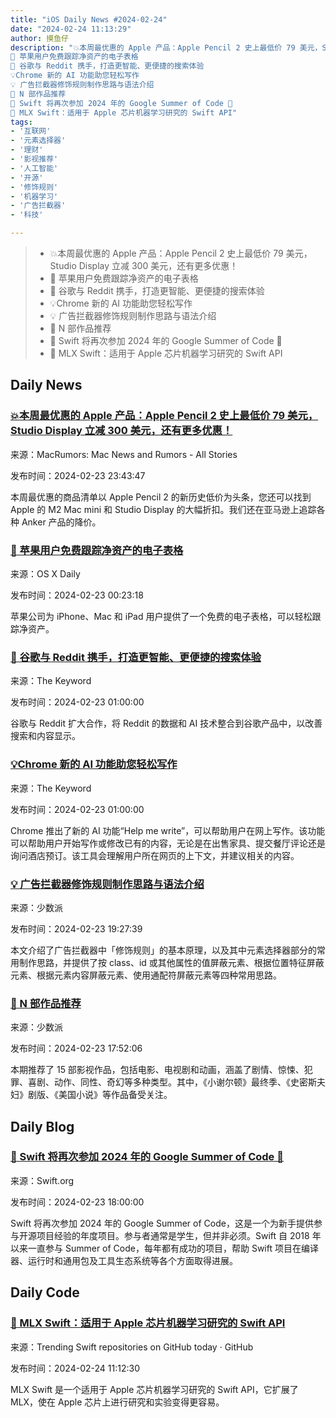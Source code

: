 ```yaml
---
title: "iOS Daily News #2024-02-24"
date: "2024-02-24 11:13:29"
author: 摸鱼仔
description: "💥本周最优惠的 Apple 产品：Apple Pencil 2 史上最低价 79 美元，Studio Display 立减 300 美元，还有更多优惠！
🍎 苹果用户免费跟踪净资产的电子表格
🤝 谷歌与 Reddit 携手，打造更智能、更便捷的搜索体验
💡Chrome 新的 AI 功能助您轻松写作
💡 广告拦截器修饰规则制作思路与语法介绍
👀 N 部作品推荐
🎉 Swift 将再次参加 2024 年的 Google Summer of Code 🎉
🌟 MLX Swift：适用于 Apple 芯片机器学习研究的 Swift API"
tags: 
- '互联网'
- '元素选择器'
- '理财'
- '影视推荐'
- '人工智能'
- '开源'
- '修饰规则'
- '机器学习'
- '广告拦截器'
- '科技'

---
```


> * 💥本周最优惠的 Apple 产品：Apple Pencil 2 史上最低价 79 美元，Studio Display 立减 300 美元，还有更多优惠！
> * 🍎 苹果用户免费跟踪净资产的电子表格
> * 🤝 谷歌与 Reddit 携手，打造更智能、更便捷的搜索体验
> * 💡Chrome 新的 AI 功能助您轻松写作
> * 💡 广告拦截器修饰规则制作思路与语法介绍
> * 👀 N 部作品推荐
> * 🎉 Swift 将再次参加 2024 年的 Google Summer of Code 🎉
> * 🌟 MLX Swift：适用于 Apple 芯片机器学习研究的 Swift API

## Daily News

### [💥本周最优惠的 Apple 产品：Apple Pencil 2 史上最低价 79 美元，Studio Display 立减 300 美元，还有更多优惠！](https://www.macrumors.com/2024/02/23/best-apple-deals-of-the-week-2-23-24/)

来源：MacRumors: Mac News and Rumors - All Stories

发布时间：2024-02-23 23:43:47

本周最优惠的商品清单以 Apple Pencil 2 的新历史低价为头条，您还可以找到 Apple 的 M2 Mac mini 和 Studio Display 的大幅折扣。我们还在亚马逊上追踪各种 Anker 产品的降价。

### [🍎 苹果用户免费跟踪净资产的电子表格](https://osxdaily.com/2024/02/22/track-net-worth-numbers-iphone-ipad-mac/)

来源：OS X Daily

发布时间：2024-02-23 00:23:18

苹果公司为 iPhone、Mac 和 iPad 用户提供了一个免费的电子表格，可以轻松跟踪净资产。

### [🤝 谷歌与 Reddit 携手，打造更智能、更便捷的搜索体验](https://blog.google/inside-google/company-announcements/expanded-reddit-partnership/)

来源：The Keyword

发布时间：2024-02-23 01:00:00

谷歌与 Reddit 扩大合作，将 Reddit 的数据和 AI 技术整合到谷歌产品中，以改善搜索和内容显示。

### [💡Chrome 新的 AI 功能助您轻松写作](https://blog.google/products/chrome/google-chrome-ai-help-me-write/)

来源：The Keyword

发布时间：2024-02-23 01:00:00

Chrome 推出了新的 AI 功能“Help me write”，可以帮助用户在网上写作。该功能可以帮助用户开始写作或修改已有的内容，无论是在出售家具、提交餐厅评论还是询问酒店预订。该工具会理解用户所在网页的上下文，并建议相关的内容。

### [💡 广告拦截器修饰规则制作思路与语法介绍](https://sspai.com/prime/story/adblock-annoyances-intro)

来源：少数派

发布时间：2024-02-23 19:27:39

本文介绍了广告拦截器中「修饰规则」的基本原理，以及其中元素选择器部分的常用制作思路，并提供了按 class、id 或其他属性的值屏蔽元素、根据位置特征屏蔽元素、根据元素内容屏蔽元素、使用通配符屏蔽元素等四种常用思路。

### [👀 N 部作品推荐](https://sspai.com/post/86623)

来源：少数派

发布时间：2024-02-23 17:52:06

本期推荐了 15 部影视作品，包括电影、电视剧和动画，涵盖了剧情、惊悚、犯罪、喜剧、动作、同性、奇幻等多种类型。其中，《小谢尔顿》最终季、《史密斯夫妇》剧版、《美国小说》等作品备受关注。

## Daily Blog

### [🎉 Swift 将再次参加 2024 年的 Google Summer of Code 🎉](https://swift.org/blog/swift-google-summer-of-code-2024/)

来源：Swift.org

发布时间：2024-02-23 18:00:00

Swift 将再次参加 2024 年的 Google Summer of Code，这是一个为新手提供参与开源项目经验的年度项目。参与者通常是学生，但并非必须。Swift 自 2018 年以来一直参与 Summer of Code，每年都有成功的项目，帮助 Swift 项目在编译器、运行时和通用包及工具生态系统等各个方面取得进展。

## Daily Code

### [🌟 MLX Swift：适用于 Apple 芯片机器学习研究的 Swift API](https://github.com/ml-explore/mlx-swift)

来源：Trending Swift repositories on GitHub today · GitHub

发布时间：2024-02-24 11:12:30

MLX Swift 是一个适用于 Apple 芯片机器学习研究的 Swift API，它扩展了 MLX，使在 Apple 芯片上进行研究和实验变得更容易。
